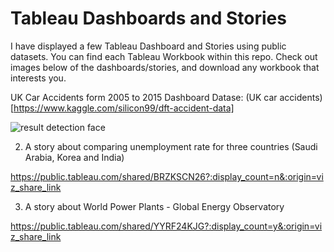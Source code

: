 # Tableau Dashboards and Stories

I have displayed a few Tableau Dashboard and Stories using public datasets. You can find each Tableau Workbook within this repo. Check out images below of the dashboards/stories, and download any workbook that interests you. 


UK Car Accidents form 2005 to 2015 Dashboard
Datase: (UK car accidents)[https://www.kaggle.com/silicon99/dft-accident-data]



![result detection face](https://public.tableau.com/views/UK_Car_Accidents_2005_2015_Dashboard/Dashboard1?:language=en&:display_count=y&publish=yes&:origin=viz_share_link)


2) A story about comparing unemployment rate for three countries (Saudi Arabia, Korea and India)

https://public.tableau.com/shared/BRZKSCN26?:display_count=n&:origin=viz_share_link


3) A story about World Power Plants - Global Energy Observatory

https://public.tableau.com/shared/YYRF24KJG?:display_count=y&:origin=viz_share_link

